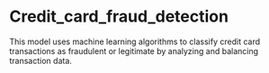 # Credit_card_fraud_detection
This model uses machine learning algorithms to classify credit card transactions as fraudulent or legitimate by analyzing and balancing transaction data.
